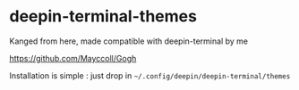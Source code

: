 # deepin-terminal-themes

Kanged from here, made compatible with deepin-terminal by me

https://github.com/Mayccoll/Gogh

Installation is simple : just drop in ```~/.config/deepin/deepin-terminal/themes```
